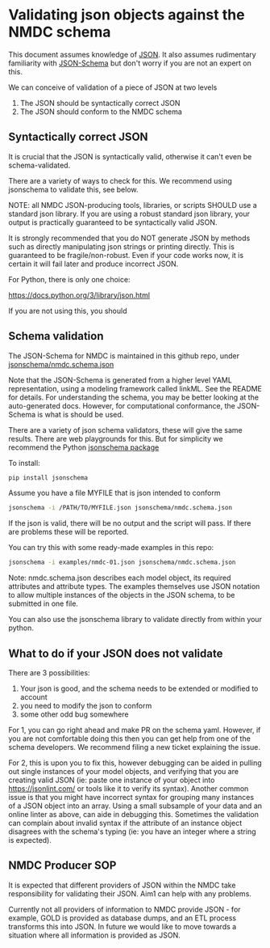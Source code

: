 # Validating json objects against the NMDC schema

This document assumes knowledge of
[JSON](https://www.json.org/json-en.html). It also assumes rudimentary
familiarity with [JSON-Schema](https://json-schema.org/) but don't worry
if you are not an expert on this.

We can conceive of validation of a piece of JSON at two levels

1.  The JSON should be syntactically correct JSON
2.  The JSON should conform to the NMDC schema

## Syntactically correct JSON

It is crucial that the JSON is syntactically valid, otherwise it can't
even be schema-validated.

There are a variety of ways to check for this. We recommend using
jsonschema to validate this, see below.

NOTE: all NMDC JSON-producing tools, libraries, or scripts SHOULD use a
standard json library. If you are using a robust standard json library,
your output is practically guaranteed to be syntactically valid JSON.

It is strongly recommended that you do NOT generate JSON by methods such
as directly manipulating json strings or printing directly. This is
guaranteed to be fragile/non-robust. Even if your code works now, it is
certain it will fail later and produce incorrect JSON.

For Python, there is only one choice:

<https://docs.python.org/3/library/json.html>

If you are not using this, you should

## Schema validation

The JSON-Schema for NMDC is maintained in this github repo, under
[jsonschema/nmdc.schema.json](../jsonschema/nmdc.schema.json)

Note that the JSON-Schema is generated from a higher level YAML
representation, using a modeling framework called linkML. See the README
for details. For understanding the schema, you may be better looking at
the auto-generated docs. However, for computational conformance, the
JSON-Schema is what is should be used.

There are a variety of json schema validators, these will give the same
results. There are web playgrounds for this. But for simplicity we
recommend the Python [jsonschema
package](https://pypi.org/project/jsonschema/)

To install:

``` bash
pip install jsonschema
```

Assume you have a file MYFILE that is json intended to conform

``` bash
jsonschema -i /PATH/TO/MYFILE.json jsonschema/nmdc.schema.json
```

If the json is valid, there will be no output and the script will pass.
If there are problems these will be reported.

You can try this with some ready-made examples in this repo:

``` bash
jsonschema -i examples/nmdc-01.json jsonschema/nmdc.schema.json
```

Note: nmdc.schema.json describes each model object, its required
attributes and attribute types. The examples themselves use JSON
notation to allow multiple instances of the objects in the JSON schema,
to be submitted in one file.

You can also use the jsonschema library to validate directly from within
your python.

## What to do if your JSON does not validate

There are 3 possibilities:

1.  Your json is good, and the schema needs to be extended or modified
    to account
2.  you need to modify the json to conform
3.  some other odd bug somewhere

For 1, you can go right ahead and make PR on the schema yaml. However,
if you are not comfortable doing this then you can get help from one of
the schema developers. We recommend filing a new ticket explaining the
issue.

For 2, this is upon you to fix this, however debugging can be aided in
pulling out single instances of your model objects, and verifying that
you are creating valid JSON (ie: paste one instance of your object into
<https://jsonlint.com/> or tools like it to verify its syntax). Another
common issue is that you might have incorrect syntax for grouping many
instances of a JSON object into an array. Using a small subsample of
your data and an online linter as above, can aide in debugging this.
Sometimes the validation can complain about invalid syntax if the
attribute of an instance object disagrees with the schema's typing (ie:
you have an integer where a string is expected).

## NMDC Producer SOP

It is expected that different providers of JSON within the NMDC take
responsibility for validating their JSON. Aim1 can help with any
problems.

Currently not all providers of information to NMDC provide JSON - for
example, GOLD is provided as database dumps, and an ETL process
transforms this into JSON. In future we would like to move towards a
situation where all information is provided as JSON.
